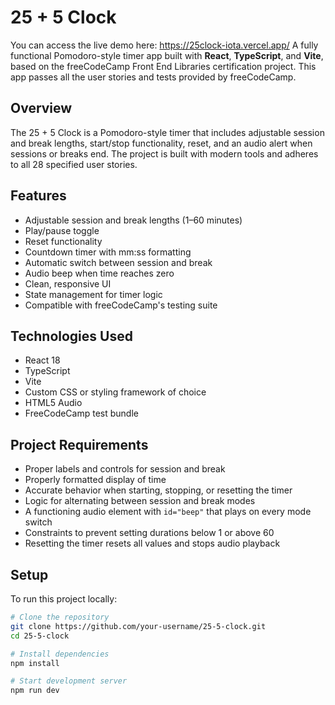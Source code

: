 # 25 + 5 Clock
You can access the live demo here: https://25clock-iota.vercel.app/
A fully functional Pomodoro-style timer app built with **React**, **TypeScript**, and **Vite**, based on the freeCodeCamp Front End Libraries certification project. This app passes all the user stories and tests provided by freeCodeCamp.

## Overview

The 25 + 5 Clock is a Pomodoro-style timer that includes adjustable session and break lengths, start/stop functionality, reset, and an audio alert when sessions or breaks end. The project is built with modern tools and adheres to all 28 specified user stories.

## Features

- Adjustable session and break lengths (1–60 minutes)
- Play/pause toggle
- Reset functionality
- Countdown timer with mm:ss formatting
- Automatic switch between session and break
- Audio beep when time reaches zero
- Clean, responsive UI
- State management for timer logic
- Compatible with freeCodeCamp's testing suite

## Technologies Used

- React 18
- TypeScript
- Vite
- Custom CSS or styling framework of choice
- HTML5 Audio
- FreeCodeCamp test bundle

## Project Requirements

- Proper labels and controls for session and break
- Properly formatted display of time
- Accurate behavior when starting, stopping, or resetting the timer
- Logic for alternating between session and break modes
- A functioning audio element with `id="beep"` that plays on every mode switch
- Constraints to prevent setting durations below 1 or above 60
- Resetting the timer resets all values and stops audio playback

## Setup

To run this project locally:

```bash
# Clone the repository
git clone https://github.com/your-username/25-5-clock.git
cd 25-5-clock

# Install dependencies
npm install

# Start development server
npm run dev
